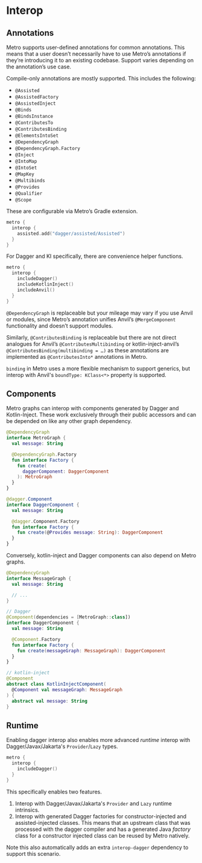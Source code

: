 # Interop

## Annotations

Metro supports user-defined annotations for common annotations. This means that a user doesn’t necessarily have to use Metro’s annotations if they’re introducing it to an existing codebase. Support varies depending on the annotation’s use case.

Compile-only annotations are mostly supported. This includes the following:

* `@Assisted`
* `@AssistedFactory`
* `@AssistedInject`
* `@Binds`
* `@BindsInstance`
* `@ContributesTo`
* `@ContributesBinding`
* `@ElementsIntoSet`
* `@DependencyGraph`
* `@DependencyGraph.Factory`
* `@Inject`
* `@IntoMap`
* `@IntoSet`
* `@MapKey`
* `@Multibinds`
* `@Provides`
* `@Qualifier`
* `@Scope`

These are configurable via Metro’s Gradle extension.

```kotlin
metro {
  interop {
    assisted.add("dagger/assisted/Assisted")
  }
}
```

For Dagger and KI specifically, there are convenience helper functions.

```kotlin
metro {
  interop {
    includeDagger()
    includeKotlinInject()
    includeAnvil()
  }
}
```

`@DependencyGraph` is replaceable but your mileage may vary if you use Anvil or modules, since Metro’s annotation unifies Anvil’s `@MergeComponent` functionality and doesn’t support modules.

Similarly, `@ContributesBinding` is replaceable but there are not direct analogues for Anvil’s `@ContributesMultibinding` or kotlin-inject-anvil’s `@ContributesBinding(multibinding = …)` as these annotations are implemented as `@ContributesInto*` annotations in Metro.

`binding` in Metro uses a more flexible mechanism to support generics, but interop with Anvil's `boundType: KClass<*>` property is supported.

## Components

Metro graphs can interop with components generated by Dagger and Kotlin-Inject. These work exclusively through their public accessors and can be depended on like any other graph dependency.

```kotlin
@DependencyGraph
interface MetroGraph {
  val message: String

  @DependencyGraph.Factory
  fun interface Factory {
    fun create(
      daggerComponent: DaggerComponent
    ): MetroGraph
  }
}

@dagger.Component
interface DaggerComponent {
  val message: String

  @dagger.Component.Factory
  fun interface Factory {
    fun create(@Provides message: String): DaggerComponent
  }
}
```

Conversely, kotlin-inject and Dagger components can also depend on Metro graphs.

```kotlin
@DependencyGraph
interface MessageGraph {
  val message: String

  // ...
}

// Dagger
@Component(dependencies = [MetroGraph::class])
interface DaggerComponent {
  val message: String

  @Component.Factory
  fun interface Factory {
    fun create(messageGraph: MessageGraph): DaggerComponent
  }
}

// kotlin-inject
@Component
abstract class KotlinInjectComponent(
  @Component val messageGraph: MessageGraph
) {
  abstract val message: String
}
```

## Runtime

Enabling dagger interop also enables more advanced _runtime_ interop with Dagger/Javax/Jakarta's `Provider`/`Lazy` types.

```kotlin
metro {
  interop {
    includeDagger()
  }
}
```

This specifically enables two features.

1. Interop with Dagger/Javax/Jakarta's `Provider` and `Lazy` runtime intrinsics.
2. Interop with generated Dagger factories for constructor-injected and assisted-injected classes. This means that an upstream class that was processed with the dagger compiler and has a generated Java _factory_ class for a constructor injected class can be reused by Metro natively.

Note this also automatically adds an extra `interop-dagger` dependency to support this scenario.